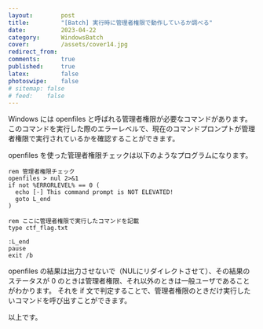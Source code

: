 ```yaml
---
layout:        post
title:         "[Batch] 実行時に管理者権限で動作しているか調べる"
date:          2023-04-22
category:      WindowsBatch
cover:         /assets/cover14.jpg
redirect_from:
comments:      true
published:     true
latex:         false
photoswipe:    false
# sitemap: false
# feed:    false
---
```


Windows には openfiles と呼ばれる管理者権限が必要なコマンドがあります。
このコマンドを実行した際のエラーレベルで、現在のコマンドプロンプトが管理者権限で実行されているかを確認することができます。

openfiles を使った管理者権限チェックは以下のようなプログラムになります。

```batch
rem 管理者権限チェック
openfiles > nul 2>&1
if not %ERRORLEVEL% == 0 (
  echo [-] This command prompt is NOT ELEVATED!
  goto L_end
)

rem ここに管理者権限で実行したコマンドを記載
type ctf_flag.txt

:L_end
pause
exit /b
```

openfiles の結果は出力させないで（NULにリダイレクトさせて）、その結果のステータスが 0 のときは管理者権限、それ以外のときは一般ユーザであることがわかります。
それを if 文で判定することで、管理者権限のときだけ実行したいコマンドを呼び出すことができます。

以上です。
